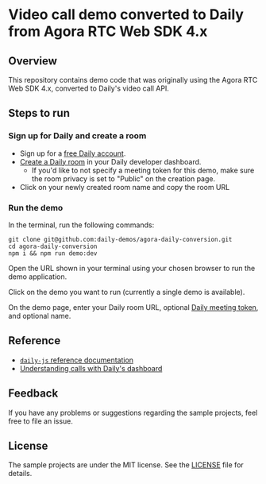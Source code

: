 # Video call demo converted to Daily from Agora RTC Web SDK 4.x

## Overview

This repository contains demo code that was originally using the Agora RTC Web SDK 4.x, converted to Daily's video call API.

## Steps to run

### Sign up for Daily and create a room

* Sign up for a [free Daily account](https://dashboard.daily.co/signup).
* [Create a Daily room](https://dashboard.daily.co/rooms/create) in your Daily developer dashboard.
  * If you'd like to not specify a meeting token for this demo, make sure the room privacy is set to "Public" on the creation page.
* Click on your newly created room name and copy the room URL


### Run the demo

In the terminal, run the following commands:

```
git clone git@github.com:daily-demos/agora-daily-conversion.git
cd agora-daily-conversion
npm i && npm run demo:dev
````

Open the URL shown in your terminal using your chosen browser to run the demo application.

Click on the demo you want to run (currently a single demo is available).

On the demo page, enter your Daily room URL, optional [Daily meeting token](https://docs.daily.co/guides/privacy-and-security/meeting-tokens), and optional name.

## Reference

- [`daily-js` reference documentation](https://docs.daily.co/reference/daily-js)
- [Understanding calls with Daily's dashboard](https://docs.daily.co/guides/architecture-and-monitoring/experiment-in-the-dashboard)

## Feedback

If you have any problems or suggestions regarding the sample projects, feel free to file an issue.

## License

The sample projects are under the MIT license. See the [LICENSE](./LICENSE) file for details.
